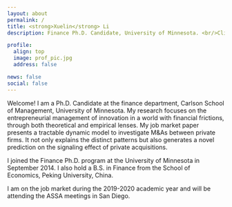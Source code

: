 ```yaml
---
layout: about
permalink: /
title: <strong>Xuelin</strong> Li
description: Finance Ph.D. Candidate, University of Minnesota. <br/>Click for <a href="https://www.dropbox.com/s/l3s2ql72lq74ffe/CV_Xuelin.pdf?dl=0" target="_blank" style="color:#B39BAC">Curriculum Vitae</a>; <a href="https://www.dropbox.com/s/sa54irq8g7e61px/researchstatement_ENT.pdf?dl=0" target="_blank" style="color:#B39BAC">Research Statement</a>.<br/>Contact&#58 <a href="mailto:lixx3811@umn.edu" style="color:#B39BAC">lixx3811[at]umn.edu</a>

profile:
  align: top
  image: prof_pic.jpg
  address: false

news: false
social: false
---
```


Welcome! I am a Ph.D. Candidate at the finance department, Carlson School of Management, University of Minnesota. My research focuses on the entrepreneurial management of innovation in a world with financial frictions, through both theoretical and empirical lenses. My job market paper presents a tractable dynamic model to investigate M&As between private firms. It not only explains the distinct patterns but also generates a novel prediction on the signaling effect of private acquisitions.

I joined the Finance Ph.D. program at the University of Minnesota in September 2014. I also hold a B.S. in Finance from the School of Economics, Peking University, China.

I am on the job market during the 2019-2020 academic year and will be attending the ASSA meetings in San Diego.